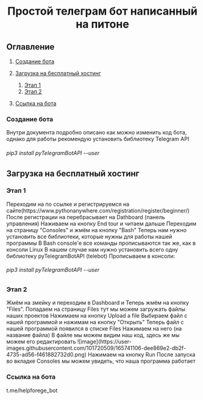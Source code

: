 <h1 align="center">Простой телеграм бот написанный на питоне</h1>

## Оглавление
1. [Создание бота](#Создание-бота)

2. [Загрузка на бесплатный хостинг](#Загрузка-на-бесплатный-хостинг)
    1. [Этап 1](#Этап-1)
    2. [Этап 2](#Этап-2)


3. [Ссылка на бота](#Автор)


<h3>Создание бота</h3>
Внутри документа подробно описано как можно изменить код бота, однако для работы рекомендую установить библиотеку Telegram API 
<h6>pip3 install pyTelegramBotAPI --user</h6>
    
    
 
 <h2>Загрузка на бесплатный хостинг</h2>
 
<h3>Этап 1</h3>
Переходим на по ссылке и регистрируемся на сайте(https://www.pythonanywhere.com/registration/register/beginner/)
После регистрации на перебрасывает на Dathboard (панель управления)
Наживаем на кнопку End tour и читаем дальше
Переходим на страницу "Consoles" и жмём на кнопку "Bash"
Теперь нам нужно установить все библиотеки, которые нужны для работы нашей программы
В Bash console'е все команды прописываются так же, как в консоли Linux
В нашем случае нам нужно установить всего одну библиотеку pyTelegramBotAPI (telebot)
Прописываем в консоли: <h6>pip3 install pyTelegramBotAPI --user</h6>

<h3>Этап 2</h3>
Жмём на змейку и переходим в Dashboard и Теперь жмём на кнопку "Files". Попадаем на страницу Files тут мы можем загружать файлы наших проектов
Нажимаем на кнопку Upload a file
Выбираем файл с нашей программой и нажимам на кнопку "Открыть"
Теперь файл с нашей программой появился в списке Files
Нажимаем на него (на название файла)
В файле мы можем видим наш код, здесь же мы можем его редактировать
![image](https://user-images.githubusercontent.com/101720509/165741106-dee869e2-db2f-4735-ad56-f461882732d0.png)
Нажимаем на кнопку Run
После запуска во вкладке Consoles мы можем увидеть, что наша программа работает

<h3>Ссылка на бота</h3>
t.me/helpforege_bot
